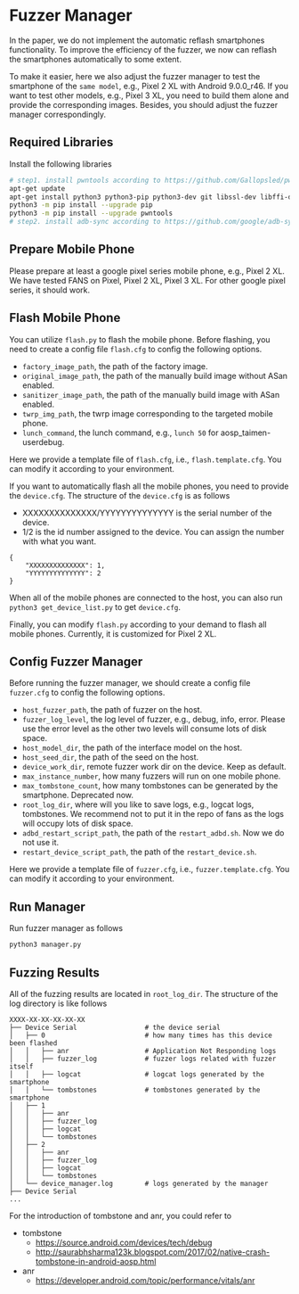 # Fuzzer Manager

In the paper, we do not implement the automatic reflash smartphones functionality. To improve the efficiency of the fuzzer, we now can reflash the smartphones automatically to some extent. 

To make it easier, here we also adjust the fuzzer manager to test the smartphone of the `same model`, e.g., Pixel 2 XL with Android 9.0.0_r46. If you want to test other models, e.g., Pixel 3 XL, you need to build them alone and provide the corresponding images. Besides, you should adjust the fuzzer manager correspondingly.

## Required Libraries

Install the following libraries

```bash
# step1. install pwntools according to https://github.com/Gallopsled/pwntools#installation
apt-get update
apt-get install python3 python3-pip python3-dev git libssl-dev libffi-dev build-essential
python3 -m pip install --upgrade pip
python3 -m pip install --upgrade pwntools
# step2. install adb-sync according to https://github.com/google/adb-sync
```

## Prepare Mobile Phone
Please prepare at least a google pixel series mobile phone, e.g., Pixel 2 XL. We have tested FANS on Pixel, Pixel 2 XL, Pixel 3 XL. For other google pixel series, it should work.

## Flash Mobile Phone

You can utilize `flash.py` to flash the mobile phone. Before flashing, you need to create a config file `flash.cfg` to config the following options.
- `factory_image_path`, the path of the factory image. 
- `original_image_path`, the path of the manually build image without ASan enabled.
- `sanitizer_image_path`, the path of the manually build image with ASan enabled.
- `twrp_img_path`, the twrp image corresponding to the targeted mobile phone.
- `lunch_command`, the lunch command, e.g., `lunch 50` for aosp_taimen-userdebug.

Here we provide a template file of `flash.cfg`, i.e., `flash.template.cfg`. You can modify it according to your environment.

If you want to automatically flash all the mobile phones, you need to provide the `device.cfg`. The structure of the `device.cfg` is as follows
- XXXXXXXXXXXXXX/YYYYYYYYYYYYYY is the serial number of the device.
- 1/2 is the id number assigned to the device. You can assign the number with what you want.

```
{
    "XXXXXXXXXXXXXX": 1,
    "YYYYYYYYYYYYYY": 2
}
```

When all of the mobile phones are connected to the host, you can also run `python3 get_device_list.py` to get `device.cfg`.

Finally, you can modify `flash.py` according to your demand to flash all mobile phones. Currently, it is customized for Pixel 2 XL.

## Config Fuzzer Manager

Before running the fuzzer manager, we should create a config file `fuzzer.cfg` to config the following options.
- `host_fuzzer_path`, the path of fuzzer on the host.
- `fuzzer_log_level`, the log level of fuzzer, e.g., debug, info, error. Please use the error level as the other two levels will consume lots of disk space.
- `host_model_dir`, the path of the interface model on the host.
- `host_seed_dir`, the path of the seed on the host.
- `device_work_dir`, remote fuzzer work dir on the device. Keep as default.
- `max_instance_number`, how many fuzzers will run on one mobile phone.
- `max_tombstone_count`, how many tombstones can be generated by the smartphone. Deprecated now.
- `root_log_dir`, where will you like to save logs, e.g., logcat logs, tombstones. We recommend not to put it in the repo of fans as the logs will occupy lots of disk space.
- `adbd_restart_script_path`, the path of the `restart_adbd.sh`. Now we do not use it.
- `restart_device_script_path`, the path of the `restart_device.sh`.

Here we provide a template file of `fuzzer.cfg`, i.e., `fuzzer.template.cfg`. You can modify it according to your environment.

## Run Manager

Run fuzzer manager as follows

```bash
python3 manager.py
```

## Fuzzing Results
All of the fuzzing results are located in `root_log_dir`. The structure of the log directory is like follows

```
XXXX-XX-XX-XX-XX-XX
├── Device Serial                 # the device serial
│   ├── 0                         # how many times has this device been flashed
│   │   ├── anr                   # Application Not Responding logs
│   │   ├── fuzzer_log            # fuzzer logs related with fuzzer itself
│   │   ├── logcat                # logcat logs generated by the smartphone
│   │   └── tombstones            # tombstones generated by the smartphone
│   ├── 1
│   │   ├── anr
│   │   ├── fuzzer_log
│   │   ├── logcat
│   │   └── tombstones
│   ├── 2
│   │   ├── anr
│   │   ├── fuzzer_log
│   │   ├── logcat
│   │   └── tombstones
│   └── device_manager.log        # logs generated by the manager
├── Device Serial
...
```

For the introduction of tombstone and anr, you could refer to
- tombstone
  - https://source.android.com/devices/tech/debug
  - http://saurabhsharma123k.blogspot.com/2017/02/native-crash-tombstone-in-android-aosp.html
- anr
  - https://developer.android.com/topic/performance/vitals/anr